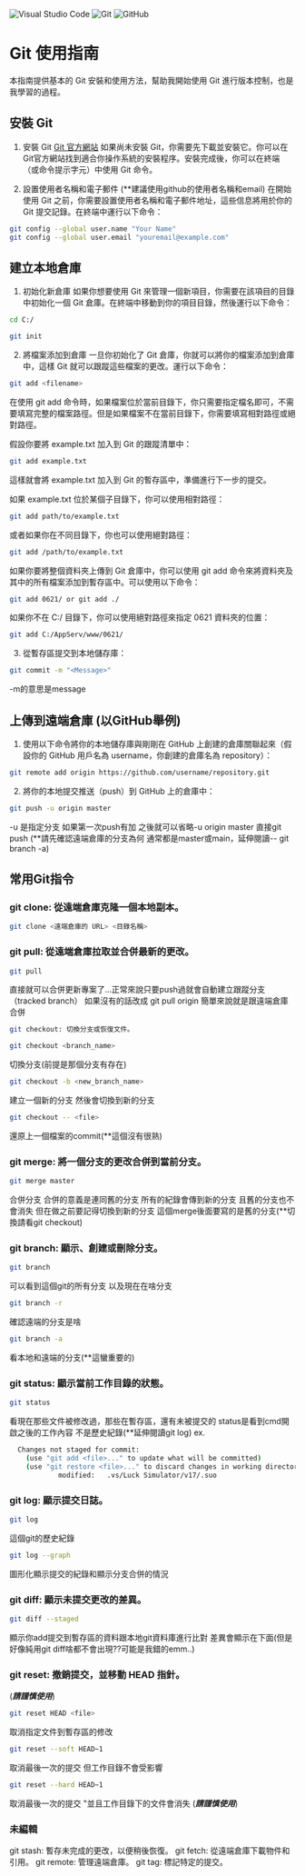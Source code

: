 ![Visual Studio Code](https://img.shields.io/badge/Visual%20Studio%20Code-0078d7.svg?style=for-the-badge&logo=visual-studio-code&logoColor=white)
![Git](https://img.shields.io/badge/git-%23F05033.svg?style=for-the-badge&logo=git&logoColor=white)
![GitHub](https://img.shields.io/badge/github-%23121011.svg?style=for-the-badge&logo=github&logoColor=white)

# Git 使用指南

本指南提供基本的 Git 安裝和使用方法，幫助我開始使用 Git 進行版本控制，也是我學習的過程。

## 安裝 Git

1. 安裝 Git [Git 官方網站](https://git-scm.com/)
如果尚未安裝 Git，你需要先下載並安裝它。你可以在Git官方網站找到適合你操作系統的安裝程序。安裝完成後，你可以在終端（或命令提示字元）中使用 Git 命令。

2. 設置使用者名稱和電子郵件 (**建議使用github的使用者名稱和email)
在開始使用 Git 之前，你需要設置使用者名稱和電子郵件地址，這些信息將用於你的 Git 提交記錄。在終端中運行以下命令：

```bash
git config --global user.name "Your Name"
git config --global user.email "youremail@example.com"
```

## 建立本地倉庫

1. 初始化新倉庫
如果你想要使用 Git 來管理一個新項目，你需要在該項目的目錄中初始化一個 Git 倉庫。在終端中移動到你的項目目錄，然後運行以下命令：

```bash
cd C:/

git init
```

2. 將檔案添加到倉庫
一旦你初始化了 Git 倉庫，你就可以將你的檔案添加到倉庫中，這樣 Git 就可以跟蹤這些檔案的更改。運行以下命令：

```bash
git add <filename>
```

在使用 git add 命令時，如果檔案位於當前目錄下，你只需要指定檔名即可，不需要填寫完整的檔案路徑。但是如果檔案不在當前目錄下，你需要填寫相對路徑或絕對路徑。

假設你要將 example.txt 加入到 Git 的跟蹤清單中：

```bash
git add example.txt
```

這樣就會將 example.txt 加入到 Git 的暫存區中，準備進行下一步的提交。

如果 example.txt 位於某個子目錄下，你可以使用相對路徑：

```bash
git add path/to/example.txt
```

或者如果你在不同目錄下，你也可以使用絕對路徑：

```bash
git add /path/to/example.txt
```

如果你要將整個資料夾上傳到 Git 倉庫中，你可以使用 git add 命令來將資料夾及其中的所有檔案添加到暫存區中。可以使用以下命令：

```bash
git add 0621/ or git add ./
```

如果你不在 C:/ 目錄下，你可以使用絕對路徑來指定 0621 資料夾的位置：

```bash
git add C:/AppServ/www/0621/
```

3. 從暫存區提交到本地儲存庫：

```bash
git commit -m "<Message>"
```
-m的意思是message 

## 上傳到遠端倉庫 (以GitHub舉例)

1. 使用以下命令將你的本地儲存庫與剛剛在 GitHub 上創建的倉庫關聯起來（假設你的 GitHub 用戶名為 username，你創建的倉庫名為 repository）：

```bash
git remote add origin https://github.com/username/repository.git
```

2. 將你的本地提交推送（push）到 GitHub 上的倉庫中：

```bash
git push -u origin master
```
-u 是指定分支 如果第一次push有加 之後就可以省略-u origin master 直接git push
(**請先確認遠端倉庫的分支為何 通常都是master或main，延伸閱讀-- git branch -a)

## 常用Git指令

### git clone: 從遠端倉庫克隆一個本地副本。

```bash
git clone <遠端倉庫的 URL> <目錄名稱>
```

### git pull: 從遠端倉庫拉取並合併最新的更改。

```bash
git pull
```
直接就可以合併更新專案了...正常來說只要push過就會自動建立跟蹤分支（tracked branch）
如果沒有的話改成 git pull origin <branch> 
簡單來說就是跟遠端倉庫合併

```bash
git checkout: 切換分支或恢復文件。
```
```bash
git checkout <branch_name> 
```
切換分支(前提是那個分支有存在)
```bash
git checkout -b <new_branch_name> 
```
建立一個新的分支 然後會切換到新的分支
```bash
git checkout -- <file> 
```
還原上一個檔案的commit(**這個沒有很熟)

### git merge: 將一個分支的更改合併到當前分支。

```bash
git merge master
``` 
合併分支 合併的意義是連同舊的分支 所有的紀錄會傳到新的分支 
且舊的分支也不會消失 但在做之前要記得切換到新的分支 這個merge後面要寫的是舊的分支(**切換請看git checkout)

### git branch: 顯示、創建或刪除分支。

```bash
git branch 
``` 
可以看到這個git的所有分支 以及現在在啥分支
```bash
git branch -r 
``` 
確認遠端的分支是啥
```bash
git branch -a 
```  
看本地和遠端的分支(**這蠻重要的)

### git status: 顯示當前工作目錄的狀態。

```bash
git status
``` 
看現在那些文件被修改過，那些在暫存區，還有未被提交的
status是看到cmd開啟之後的工作內容 不是歷史紀錄(**延伸閱讀git log)
ex.
```bash
  Changes not staged for commit:
  	(use "git add <file>..." to update what will be committed) 
  	(use "git restore <file>..." to discard changes in working directory)
        	modified:   .vs/Luck Simulator/v17/.suo
``` 

### git log: 顯示提交日誌。

```bash
git log 
```
這個git的歷史紀錄
```bash
git log --graph
```
圖形化顯示提交的紀錄和顯示分支合併的情況

### git diff: 顯示未提交更改的差異。

```bash
git diff --staged
```
顯示你add提交到暫存區的資料跟本地git資料庫進行比對
差異會顯示在下面(但是好像純用git diff啥都不會出現??可能是我錯的emm..)

### git reset: 撤銷提交，並移動 HEAD 指針。

(***請謹慎使用***)
```bash
git reset HEAD <file> 
```
取消指定文件到暫存區的修改
```bash
git reset --soft HEAD~1 
```
取消最後一次的提交 但工作目錄不會受影響
```bash
git reset --hard HEAD~1 
```
取消最後一次的提交 "並且工作目錄下的文件會消失
(***請謹慎使用***)

### 未編輯
git stash: 暫存未完成的更改，以便稍後恢復。
git fetch: 從遠端倉庫下載物件和引用。
git remote: 管理遠端倉庫。
git tag: 標記特定的提交。


